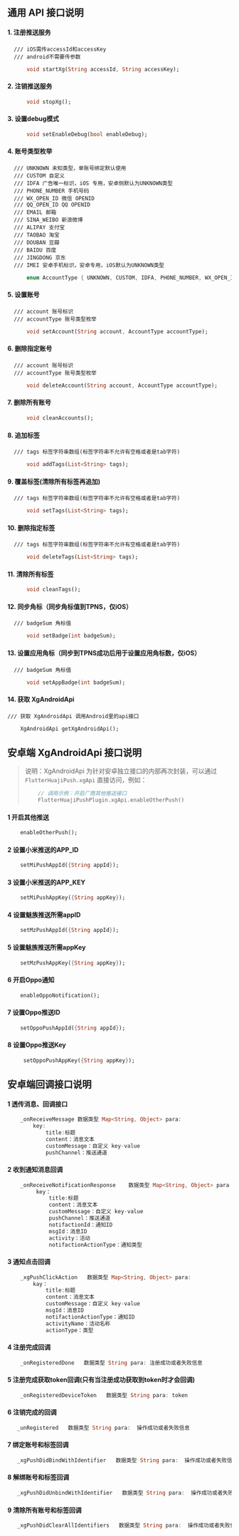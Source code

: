 ## 通用 API 接口说明

#### 1. 注册推送服务
      /// iOS需传accessId和accessKey
      /// android不需要传参数
```dart
      void startXg(String accessId, String accessKey);
```

#### 2. 注销推送服务
```dart
      void stopXg();
```

#### 3. 设置debug模式
```dart
      void setEnableDebug(bool enableDebug);
```

#### 4. 账号类型枚举
      /// UNKNOWN 未知类型，单账号绑定默认使用
      /// CUSTOM 自定义
      /// IDFA 广告唯一标识，iOS 专用，安卓侧默认为UNKNOWN类型
      /// PHONE_NUMBER 手机号码
      /// WX_OPEN_ID 微信 OPENID
      /// QQ_OPEN_ID QQ OPENID
      /// EMAIL 邮箱
      /// SINA_WEIBO 新浪微博
      /// ALIPAY 支付宝
      /// TAOBAO 淘宝
      /// DOUBAN 豆瓣
      /// BAIDU 百度
      /// JINGDONG 京东
      /// IMEI 安卓手机标识，安卓专用，iOS默认为UNKNOWN类型
```dart
      enum AccountType { UNKNOWN, CUSTOM, IDFA, PHONE_NUMBER, WX_OPEN_ID, QQ_OPEN_ID, EMAIL, SINA_WEIBO, ALIPAY, TAOBAO, DOUBAN, FACEBOOK, TWITTER, GOOGLE, BAIDU, JINGDONG, LINKEDIN, IMEI }
```

#### 5. 设置账号
      /// account 账号标识
      /// accountType 账号类型枚举
```dart
      void setAccount(String account, AccountType accountType);
```

#### 6. 删除指定账号
      /// account 账号标识
      /// accountType 账号类型枚举
```dart
      void deleteAccount(String account, AccountType accountType);
```

#### 7. 删除所有账号
```dart
      void cleanAccounts();
```

####  8. 追加标签
      /// tags 标签字符串数组(标签字符串不允许有空格或者是tab字符)
```dart
      void addTags(List<String> tags);
```

#### 9. 覆盖标签(清除所有标签再追加)
      /// tags 标签字符串数组(标签字符串不允许有空格或者是tab字符)
```dart
      void setTags(List<String> tags);
```

#### 10. 删除指定标签
      /// tags 标签字符串数组(标签字符串不允许有空格或者是tab字符)
```dart
      void deleteTags(List<String> tags);
```

#### 11. 清除所有标签
```dart
      void cleanTags();
```

#### 12. 同步角标（同步角标值到TPNS，仅iOS）
      /// badgeSum 角标值
```dart
      void setBadge(int badgeSum);
```

#### 13. 设置应用角标（同步到TPNS成功后用于设置应用角标数，仅iOS）
      /// badgeSum 角标值
```dart
      void setAppBadge(int badgeSum);
```

#### 14. 获取 XgAndroidApi
    /// 获取 XgAndroidApi 调用Android里的api接口
```dart
    XgAndroidApi getXgAndroidApi();
```

## 安卓端 XgAndroidApi 接口说明

> 说明：XgAndroidApi 为针对安卓独立接口的内部再次封装，可以通过 `FlutterHuajiPush.xgApi` 直接访问，例如：
> ```dart
>     // 调用示例：开启厂商其他推送接口
>     FlutterHuajiPushPlugin.xgApi.enableOtherPush()
> ```

#### 1  开启其他推送
```dart
    enableOtherPush();
```

#### 2  设置小米推送的APP_ID
```dart
    setMiPushAppId({String appId});
```

#### 3  设置小米推送的APP_KEY
```dart
    setMiPushAppKey({String appKey});
```

#### 4  设置魅族推送所需appID
```dart
    setMzPushAppId({String appId});
```

#### 5  设置魅族推送所需appKey
```dart
    setMzPushAppKey({String appKey});
```

#### 6  开启Oppo通知
```dart
    enableOppoNotification();
```

#### 7  设置Oppo推送ID
```dart
    setOppoPushAppId({String appId});
```

#### 8  设置Oppo推送Key
```dart
     setOppoPushAppKey({String appKey});
```


##  安卓端回调接口说明

#### 1 透传消息、回调接口
```dart
    _onReceiveMessage 数据类型 Map<String, Object> para:
        key:
            title:标题
            content：消息文本
            customMessage：自定义 key-value
            pushChannel：推送通道
```

#### 2 收到通知消息回调
```dart
    _onReceiveNotificationResponse    数据类型 Map<String, Object> para = new HashMap<>()
         key：
             title:标题
             content：消息文本
             customMessage：自定义 key-value
             pushChannel：推送通道
             notifactionId：通知ID
             msgId：消息ID
             activity：活动
             notifactionActionType：通知类型
```

#### 3 通知点击回调
```dart
    _xgPushClickAction   数据类型 Map<String, Object> para:
        kay：
            title:标题
            content：消息文本
            customMessage：自定义 key-value
            msgId：消息ID
            notifactionActionType：通知ID
            activityName：活动名称
            actionType：类型
```

#### 4 注册完成回调
```dart
    _onRegisteredDone   数据类型 String para: 注册成功或者失败信息
```

#### 5 注册完成获取token回调(只有当注册成功获取到token时才会回调)
```dart
    _onRegisteredDeviceToken   数据类型 String para: token
```

#### 6 注销完成的回调
```dart
   _unRegistered   数据类型 String para:  操作成功或者失败信息
```

#### 7 绑定账号和标签回调
```dart
   _xgPushDidBindWithIdentifier   数据类型 String para:  操作成功或者失败信息
```

#### 8 解绑账号和标签回调
```dart
   _xgPushDidUnbindWithIdentifier   数据类型 String para:  操作成功或者失败信息
```

#### 9 清除所有账号和标签回调
```dart
   _xgPushDidClearAllIdentifiers   数据类型 String para:  操作成功或者失败信息
```